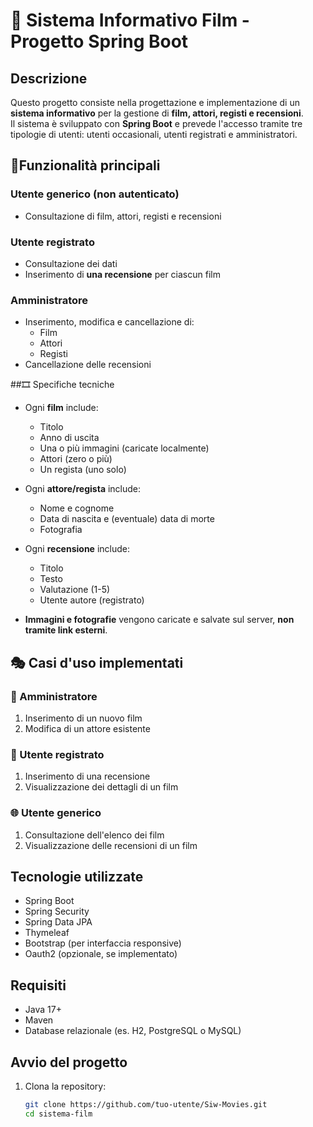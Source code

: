 # 🎥 Sistema Informativo Film - Progetto Spring Boot 

## Descrizione

Questo progetto consiste nella progettazione e implementazione di un **sistema informativo** per la gestione di **film, attori, registi e recensioni**.  
Il sistema è sviluppato con **Spring Boot** e prevede l'accesso tramite tre tipologie di utenti: utenti occasionali, utenti registrati e amministratori.

## 🍿Funzionalità principali

### Utente generico (non autenticato)
- Consultazione di film, attori, registi e recensioni

### Utente registrato
- Consultazione dei dati
- Inserimento di **una recensione** per ciascun film

### Amministratore
- Inserimento, modifica e cancellazione di:
  - Film
  - Attori
  - Registi
- Cancellazione delle recensioni

##🎞️ Specifiche tecniche

- Ogni **film** include:
  - Titolo
  - Anno di uscita
  - Una o più immagini (caricate localmente)
  - Attori (zero o più)
  - Un regista (uno solo)

- Ogni **attore/regista** include:
  - Nome e cognome
  - Data di nascita e (eventuale) data di morte
  - Fotografia

- Ogni **recensione** include:
  - Titolo
  - Testo
  - Valutazione (1-5)
  - Utente autore (registrato)

- **Immagini e fotografie** vengono caricate e salvate sul server, **non tramite link esterni**.

## 🎭 Casi d'uso implementati

### 👤 Amministratore
1. Inserimento di un nuovo film
2. Modifica di un attore esistente

### 👥 Utente registrato
1. Inserimento di una recensione
2. Visualizzazione dei dettagli di un film

### 🌐 Utente generico
1. Consultazione dell'elenco dei film
2. Visualizzazione delle recensioni di un film

## Tecnologie utilizzate

- Spring Boot
- Spring Security
- Spring Data JPA
- Thymeleaf
- Bootstrap (per interfaccia responsive)
- Oauth2 (opzionale, se implementato)

## Requisiti

- Java 17+
- Maven
- Database relazionale (es. H2, PostgreSQL o MySQL)

## Avvio del progetto

1. Clona la repository:
   ```bash
   git clone https://github.com/tuo-utente/Siw-Movies.git
   cd sistema-film
